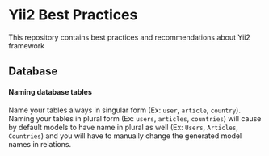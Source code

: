 # Yii2 Best Practices
This repository contains best practices and recommendations about Yii2 framework

## Database

#### Naming database tables
Name your tables always in singular form (Ex: `user`, `article`, `country`). <br>
Naming your tables in plural form (Ex: `users`, `articles`, `countries`) will cause by default models to have name in plural as well (Ex: `Users`, `Articles`, `Countries`) and you will have to manually change the generated model names in relations.
